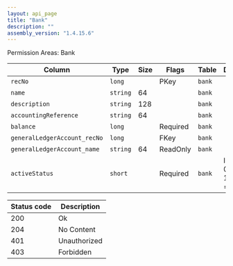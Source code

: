 ```yaml
---
layout: api_page
title: "Bank"
description: ""
assembly_version: "1.4.15.6"
---
```




Permission Areas: Bank

| Column | Type | Size | Flags | Table | Description |
| ------ | ---- | ---- | ----- | ----- | ----------- |
| `recNo` | `long` |  | PKey | `bank` | 
| `name` | `string` | 64 |  | `bank` | 
| `description` | `string` | 128 |  | `bank` | 
| `accountingReference` | `string` | 64 |  | `bank` | 
| `balance` | `long` |  | Required | `bank` | 
| `generalLedgerAccount_recNo` | `long` |  | FKey | `bank` | 
| `generalLedgerAccount_name` | `string` | 64 | ReadOnly | `bank` | 
| `activeStatus` | `short` |  | Required | `bank` | Inactive = 0, Active = 1, Pending = 2

| Status code | Description |
| ----------- | ----------- |
| 200 | Ok |
| 204 | No Content |
| 401 | Unauthorized |
| 403 | Forbidden |


